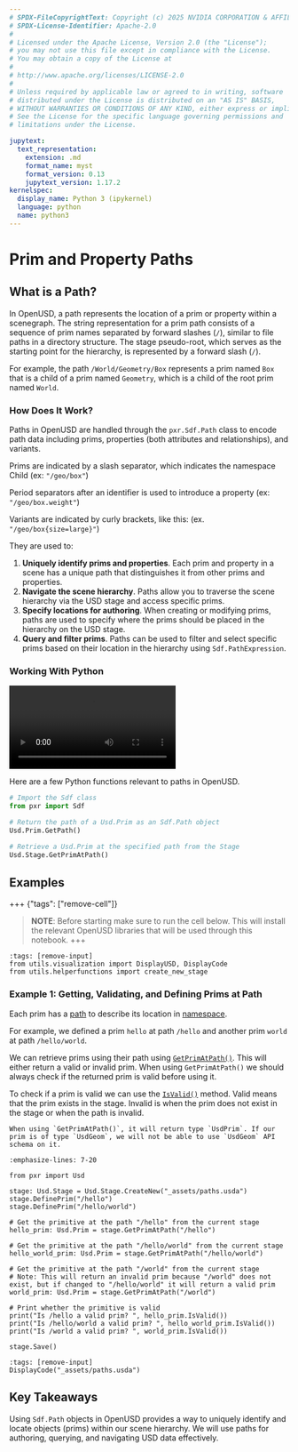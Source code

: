 ```yaml
---
# SPDX-FileCopyrightText: Copyright (c) 2025 NVIDIA CORPORATION & AFFILIATES. All rights reserved.
# SPDX-License-Identifier: Apache-2.0
#
# Licensed under the Apache License, Version 2.0 (the "License");
# you may not use this file except in compliance with the License.
# You may obtain a copy of the License at
#
# http://www.apache.org/licenses/LICENSE-2.0
#
# Unless required by applicable law or agreed to in writing, software
# distributed under the License is distributed on an "AS IS" BASIS,
# WITHOUT WARRANTIES OR CONDITIONS OF ANY KIND, either express or implied.
# See the License for the specific language governing permissions and
# limitations under the License.

jupytext:
  text_representation:
    extension: .md
    format_name: myst
    format_version: 0.13
    jupytext_version: 1.17.2
kernelspec:
  display_name: Python 3 (ipykernel)
  language: python
  name: python3
---
```


# Prim and Property Paths

## What is a Path?
In OpenUSD, a path represents the location of a prim or property within a scenegraph. The string representation for a prim path consists of a sequence of prim names separated by forward slashes (`/`), similar to file paths in a directory structure. The stage pseudo-root, which serves as the starting point for the hierarchy, is represented by a forward slash (`/`).

For example, the path `/World/Geometry/Box` represents a prim named `Box` that is a child of a prim named `Geometry`, which is a child of the root prim named `World`.

### How Does It Work?

Paths in OpenUSD are handled through the `pxr.Sdf.Path` class to encode path data including prims, properties (both attributes and relationships), and variants.

Prims are indicated by a slash separator, which indicates the namespace Child (ex: `"/geo/box"`)

Period separators after an identifier is used to introduce a property (ex: `"/geo/box.weight"`)

Variants are indicated by curly brackets, like this: (ex. `"/geo/box{size=large}"`)

They are used to:

1. **Uniquely identify prims and properties**. Each prim and property in a scene has a unique path that distinguishes it from other prims and properties. 
2. **Navigate the scene hierarchy**. Paths allow you to traverse the scene hierarchy via the USD stage and access specific prims.
3. **Specify locations for authoring**. When creating or modifying prims, paths are used to specify where the prims should be placed in the hierarchy on the USD stage.
4. **Query and filter prims**. Paths can be used to filter and select specific prims based on their location in the hierarchy using `Sdf.PathExpression`.

### Working With Python

![Path Python](../images/foundations/Path_Python.webm)

Here are a few Python functions relevant to paths in OpenUSD.

```python
# Import the Sdf class
from pxr import Sdf

# Return the path of a Usd.Prim as an Sdf.Path object
Usd.Prim.GetPath()

# Retrieve a Usd.Prim at the specified path from the Stage
Usd.Stage.GetPrimAtPath()
```

## Examples

+++ {"tags": ["remove-cell"]}
> **NOTE**: Before starting make sure to run the cell below. This will install the relevant OpenUSD libraries that will be used through this notebook.
+++
```{code-cell}
:tags: [remove-input]
from utils.visualization import DisplayUSD, DisplayCode
from utils.helperfunctions import create_new_stage
```

### Example 1: Getting, Validating, and Defining Prims at Path  

Each prim has a [path](https://openusd.org/release/glossary.html#usdglossary-path) to describe its location in [namespace](https://openusd.org/release/glossary.html#usdglossary-namespace).

For example, we defined a prim `hello` at path `/hello` and another prim `world` at path `/hello/world`.

We can retrieve prims using their path using [`GetPrimAtPath()`](https://openusd.org/release/api/class_usd_stage.html#a6ceb556070804b712c01a7968f925735). This will either return a valid or invalid prim. When using `GetPrimAtPath()` we should always check if the returned prim is valid before using it.

To check if a prim is valid we can use the [`IsValid()`](https://openusd.org/release/api/class_usd_object.html#ac532c4b500b1a85ea22217f2c65a70ed) method. Valid means that the prim exists in the stage. Invalid is when the prim does not exist in the stage or when the path is invalid.

```{note}
When using `GetPrimAtPath()`, it will return type `UsdPrim`. If our prim is of type `UsdGeom`, we will not be able to use `UsdGeom` API schema on it.
```

```{code-cell}
:emphasize-lines: 7-20

from pxr import Usd

stage: Usd.Stage = Usd.Stage.CreateNew("_assets/paths.usda")
stage.DefinePrim("/hello")
stage.DefinePrim("/hello/world")

# Get the primitive at the path "/hello" from the current stage
hello_prim: Usd.Prim = stage.GetPrimAtPath("/hello")

# Get the primitive at the path "/hello/world" from the current stage
hello_world_prim: Usd.Prim = stage.GetPrimAtPath("/hello/world")

# Get the primitive at the path "/world" from the current stage
# Note: This will return an invalid prim because "/world" does not exist, but if changed to "/hello/world" it will return a valid prim
world_prim: Usd.Prim = stage.GetPrimAtPath("/world")

# Print whether the primitive is valid
print("Is /hello a valid prim? ", hello_prim.IsValid())
print("Is /hello/world a valid prim? ", hello_world_prim.IsValid())
print("Is /world a valid prim? ", world_prim.IsValid())

stage.Save()
```
```{code-cell}
:tags: [remove-input]
DisplayCode("_assets/paths.usda")
```

## Key Takeaways

Using `Sdf.Path` objects in OpenUSD provides a way to uniquely identify and locate objects (prims) within our scene hierarchy. We will use paths for authoring, querying, and navigating USD data effectively.



